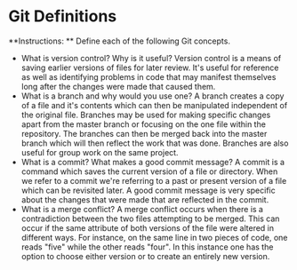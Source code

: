 # Git Definitions

**Instructions: ** Define each of the following Git concepts.

* What is version control?  Why is it useful?
	Version control is a means of saving earlier versions of files for later review.  It's useful for reference as well as identifying problems in code that may manifest themselves long after the changes were made that caused them.
* What is a branch and why would you use one?
	A branch creates a copy of a file and it's contents which can then be manipulated independent of the original file.  Branches may be used for making specific changes apart from the master branch or focusing on the one file within the repository.  The branches can then be merged back into the master branch which will then reflect the work that was done.  Branches are also useful for group work on the same project.  
* What is a commit? What makes a good commit message?
	A commit is a command which saves the current version of a file or directory.  When we refer to a commit we're referring to a past or present version of a file which can be revisited later.  A good commit message is very specific about the changes that were made that are reflected in the commit.
* What is a merge conflict?
	A merge conflict occurs when there is a contradiction between the two files attempting to be merged.  This can occur if the same attribute of both versions of the file were altered in different ways.  For instance, on the same line in two pieces of code, one reads "five" while the other reads "four".  In this instance one has the option to choose either version or to create an entirely new version.
